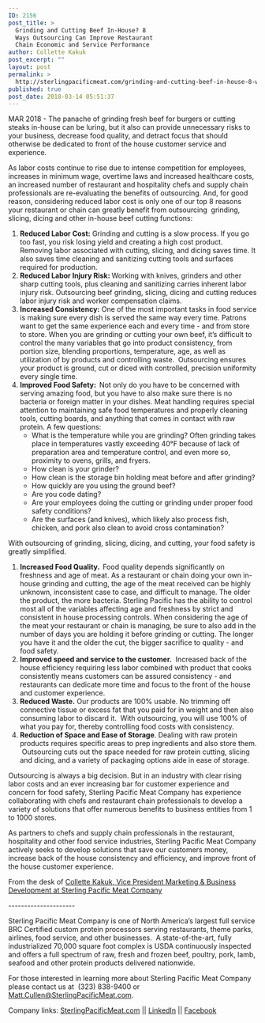 ```yaml
---
ID: 2156
post_title: >
  Grinding and Cutting Beef In-House? 8
  Ways Outsourcing Can Improve Restaurant
  Chain Economic and Service Performance
author: Collette Kakuk
post_excerpt: ""
layout: post
permalink: >
  http://sterlingpacificmeat.com/grinding-and-cutting-beef-in-house-8-ways-outsourcing-can-improve-restaurant-chain-economic-and-service-performance/
published: true
post_date: 2018-03-14 05:51:37
---
```

<span style="font-weight: 400;">MAR 2018 - The panache of grinding fresh beef for burgers or cutting steaks in-house can be luring, but it also can provide unnecessary risks to your business, decrease food quality, and detract focus that should otherwise be dedicated to front of the house customer service and experience.</span>

<span style="font-weight: 400;">As labor costs continue to rise due to intense competition for employees, increases in minimum wage, overtime laws and increased healthcare costs, an increased number of restaurant and hospitality chefs and supply chain professionals are re-evaluating the benefits of outsourcing. And, for good reason, considering reduced labor cost is only one of our</span> <span style="font-weight: 400;">top 8 reasons your restaurant or chain can greatly benefit from outsourcing  grinding, slicing, dicing and other in-house beef cutting functions:</span>
<ol>
 	<li style="font-weight: 400;"><b>Reduced Labor Cost:</b><span style="font-weight: 400;"> Grinding and cutting is a slow process. If you go too fast, you risk losing yield and creating a high cost product. Removing labor associated with cutting, slicing, and dicing saves time. It also saves time cleaning and sanitizing cutting tools and surfaces required for production.   </span></li>
 	<li style="font-weight: 400;"><b>Reduced Labor Injury Risk: </b><span style="font-weight: 400;">Working with knives, grinders and other sharp cutting tools, plus cleaning and sanitizing carries inherent labor injury risk. Outsourcing beef grinding, slicing, dicing and cutting reduces labor injury risk and worker compensation claims.</span></li>
 	<li style="font-weight: 400;"><b>Increased Consistency:</b> <span style="font-weight: 400;">One of the most important tasks in food service is making sure every dish is served the same way every time. Patrons want to get the same experience each and every time - and from store to store. </span><span style="font-weight: 400;">When you are grinding or cutting your own beef, it’s difficult to control the many variables that go into product consistency, from portion size, blending proportions, temperature, age, as well as utilization of by products and controlling waste.  </span><span style="font-weight: 400;">Outsourcing ensures your product is ground, cut or diced with controlled, precision uniformity every single time.</span></li>
 	<li style="font-weight: 400;"><b>Improved Food Safety:  </b><span style="font-weight: 400;">Not only do you have to be concerned with serving amazing food, but you have to also make sure there is no bacteria or foreign matter in your dishes. </span><span style="font-weight: 400;">Meat handling requires special attention to maintaining safe food temperatures and properly cleaning tools, cutting boards, and anything that comes in contact with raw protein. A few questions:</span>
<ul>
 	<li style="font-weight: 400;"><span style="font-weight: 400;">What is the temperature while you are grinding? Often grinding takes place in temperatures vastly exceeding </span><span style="font-weight: 400;">40°F because of lack of preparation area and temperature control, and even more so, proximity to ovens, grills, and fryers.</span><span style="font-weight: 400;">  </span></li>
 	<li style="font-weight: 400;"><span style="font-weight: 400;">How clean is your grinder? </span></li>
 	<li style="font-weight: 400;"><span style="font-weight: 400;">How clean is the storage bin holding meat before and after grinding? </span></li>
 	<li style="font-weight: 400;"><span style="font-weight: 400;">How quickly are you using the ground beef? </span></li>
 	<li style="font-weight: 400;"><span style="font-weight: 400;">Are you code dating?</span></li>
 	<li style="font-weight: 400;"><span style="font-weight: 400;">Are your employees doing the cutting or grinding under proper food safety conditions?  </span></li>
 	<li style="font-weight: 400;"><span style="font-weight: 400;">Are the surfaces (and knives), which likely also process fish, chicken, and pork also clean to avoid cross contamination? </span></li>
</ul>
</li>
</ol>
<span style="font-weight: 400;">With outsourcing of grinding, slicing, dicing, and cutting, your food safety is greatly simplified. </span>
<ol>
 	<li style="font-weight: 400;"><b>Increased Food Quality. </b><b> </b><span style="font-weight: 400;">Food quality depends significantly on freshness and age of meat. As a restaurant or chain doing your own in-house grinding and cutting, the age of the meat received can be highly unknown, inconsistent case to case, and difficult to manage. The older the product, the more bacteria. Sterling Pacific has the ability to control most all of the variables affecting age and freshness by strict and consistent in house processing controls. When considering the age of the meat your restaurant or chain is managing, be sure to also add in the number of days you are holding it before grinding or cutting. The longer you have it and the older the cut, the bigger sacrifice to quality - and food safety.</span></li>
 	<li style="font-weight: 400;"><b>Improved speed and service to the customer.</b><span style="font-weight: 400;">  Increased back of the house efficiency requiring less labor combined with product that cooks consistently means customers can be assured consistency - and restaurants can dedicate more time and focus to the front of the house and customer experience.</span></li>
 	<li style="font-weight: 400;"><b>Reduced Waste.</b><span style="font-weight: 400;"> Our products are 100% usable. No trimming off connective tissue or excess fat that you paid for in weight and then also consuming labor to discard it.  With outsourcing, you will use 100% of what you pay for, thereby controlling food costs with consistency.</span></li>
 	<li style="font-weight: 400;"><b>Reduction of Space and Ease of Storage</b><span style="font-weight: 400;">. Dealing with raw protein products requires specific areas to prep ingredients and also store them.  Outsourcing cuts out the space needed for raw protein cutting, slicing and dicing, and a variety of packaging options aide in ease of storage.</span></li>
</ol>
<span style="font-weight: 400;">Outsourcing is always a big decision. But in an industry with clear rising labor costs and an ever increasing bar for customer experience and concern for food safety, Sterling Pacific Meat Company has experience collaborating with chefs and restaurant chain professionals to develop a variety of solutions that offer numerous benefits to business entities from 1 to 1000 stores.</span>

<span style="font-weight: 400;">As partners to chefs and supply chain professionals in the restaurant, hospitality and other food service industries, Sterling Pacific Meat Company actively seeks to develop solutions that save our customers money, increase back of the house consistency and efficiency, and improve front of the house customer experience.</span>

<span style="font-weight: 400;">From the desk of </span><a href="https://www.linkedin.com/in/collette-kakuk/"><span style="font-weight: 400;">Collette Kakuk, Vice President Marketing &amp; Business Development at Sterling Pacific Meat Company</span></a>

<span style="font-weight: 400;">---------------------</span>

<span style="font-weight: 400;">Sterling Pacific Meat Company is one of North America’s largest full service BRC Certified custom protein processors serving restaurants, theme parks, airlines, food service, and other businesses.  A state-of-the-art, fully industrialized 70,000 square foot complex is USDA continuously inspected and offers a full spectrum of raw, fresh and frozen beef, poultry, pork, lamb, seafood and other protein products delivered nationwide. </span>

<span style="font-weight: 400;">For those interested in learning more about Sterling Pacific Meat Company please contact us at  </span><span style="font-weight: 400;">(323) 838-9400 or Matt.Cullen@SterlingPacificMeat.com.</span>

<span style="font-weight: 400;">Company links: </span><a href="http://www.sterlingpacificmeat.com"><span style="font-weight: 400;">SterlingPacificMeat.com</span></a><span style="font-weight: 400;"> || </span><a href="https://www.linkedin.com/company/4067187/"><span style="font-weight: 400;">LinkedIn</span></a><span style="font-weight: 400;"> || </span><a href="https://www.facebook.com/SterlingPacificMeatCompany/"><span style="font-weight: 400;">Facebook</span></a><span style="font-weight: 400;"> </span>